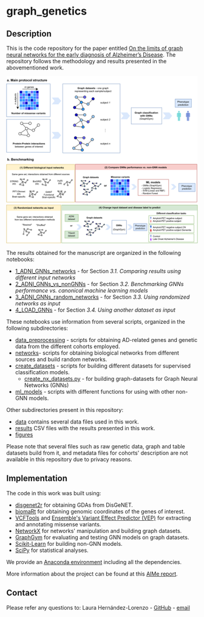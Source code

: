 # graph_genetics
<div id="top"></div>

## Description

This is the code repository for the paper entitled [On the limits of graph neural networks for the early diagnosis of Alzheimer’s
Disease](https://www.nature.com/articles/s41598-022-21491-y#article-info). The repository follows the methodology and results presented in the abovementioned work. 

![Image](figures/figure1.png)

The results obtained for the manuscript are organized in the following notebooks:

* [1_ADNI_GNNs_networks](1_ADNI_GNNs_networks.ipynb) - for Section *3.1. Comparing results using different input networks*
* [2_ADNI_GNNs_vs_nonGNNs](2_ADNI_GNNs_vs_nonGNNs.ipynb)  - for Section *3.2. Benchmarking GNNs performance vs. canonical machine learning models*
* [3_ADNI_GNNs_random_networks](3_ADNI_GNNs_random_networks.ipynb)  - for Section *3.3. Using randomized networks as input*
* [4_LOAD_GNNs](4_LOAD_GNNs.ipynb)  - for Section *3.4. Using another dataset as input*


These notebooks use information from several scripts, organized in the following subdirectories:

* [data_preprocessing](data_preprocessing) - scripts for obtaining AD-related genes and genetic data from the different cohorts employed.
* [networks](networks)- scripts for obtaining biological networks from different sources and build random networks.
* [create_datasets](create_datasets) - scripts for building different datasets for supervised classification models.
  * [create_nx_datasets.py](create_datasets/create_nx_datasets.py) - for building graph-datasets for Graph Neural Networks (GNNs)
* [ml_models](ml_models) - scripts with different functions for using with other non-GNN models.

Other subdirectories present in this repository:

* [data](data) contains several data files used in this work.
* [results](results) CSV files with the results presented in this work.
* [figures](figures)

Please note that several files such as raw genetic data, graph and table datasets build from it, and metadata files for cohorts' description are not available in this repository due to privacy reasons.

## Implementation

The code in this work was built using:

* [disgenet2r](https://www.disgenet.org/disgenet2r) for obtaining GDAs from DisGeNET.
* [biomaRt](https://bioconductor.org/packages/release/bioc/html/biomaRt.html) for obtaining genomic coordinates of the genes of interest.
* [VCFTools](http://vcftools.sourceforge.net/) and [Ensemble's Variant Effect Predictor (VEP)](https://www.ensembl.org/info/docs/tools/vep/index.html) for extracting and annotating missense variants.
* [NetworkX](https://networkx.org/) for networks' manipulation and building graph datasets.
* [GraphGym](https://github.com/snap-stanford/GraphGym) for evaluating and testing GNN models on graph datasets.
* [Scikit-Learn](https://scikit-learn.org/stable/) for building non-GNN models.
* [SciPy](https://scipy.org/) for statistical analyses.

We provide an [Anaconda environment](graphgenetics.yml) including all the dependencies.

More information about the project can be found at this [AIMe report](https://aime.report/thfKRo).

## Contact
Please refer any questions to:
Laura Hernández-Lorenzo - [GitHub](https://github.com/laurahdezlorenzo) - [email](laurahl@ucm.es)
